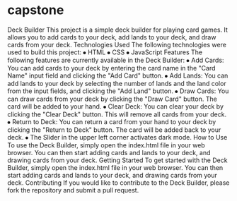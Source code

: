 # capstone
Deck Builder
This project is a simple deck builder for playing card games. It allows you to add cards to your deck, add lands to your deck, and draw cards from your deck.
Technologies Used
The following technologies were used to build this project:
⦁	HTML
⦁	CSS
⦁	JavaScript
Features
The following features are currently available in the Deck Builder:
⦁	Add Cards: You can add cards to your deck by entering the card name in the "Card Name" input field and clicking the "Add Card" button.
⦁	Add Lands: You can add lands to your deck by selecting the number of lands and the land color from the input fields, and clicking the "Add Land" button.
⦁	Draw Cards: You can draw cards from your deck by clicking the "Draw Card" button. The card will be added to your hand.
⦁	Clear Deck: You can clear your deck by clicking the "Clear Deck" button. This will remove all cards from your deck.
⦁	Return to Deck: You can return a card from your hand to your deck by clicking the "Return to Deck" button. The card will be added back to your deck.
⦁	The Slider in the upper left corner activates dark mode.
How to Use
To use the Deck Builder, simply open the index.html file in your web browser. You can then start adding cards and lands to your deck, and drawing cards from your deck.
Getting Started
To get started with the Deck Builder, simply open the index.html file in your web browser. You can then start adding cards and lands to your deck, and drawing cards from your deck.
Contributing
If you would like to contribute to the Deck Builder, please fork the repository and submit a pull request.
